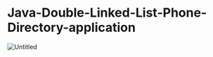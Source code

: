 # Java-Double-Linked-List-Phone-Directory-application
![Untitled](https://user-images.githubusercontent.com/44006846/56985026-15fee600-6b90-11e9-9265-c1caf3da9149.png)
